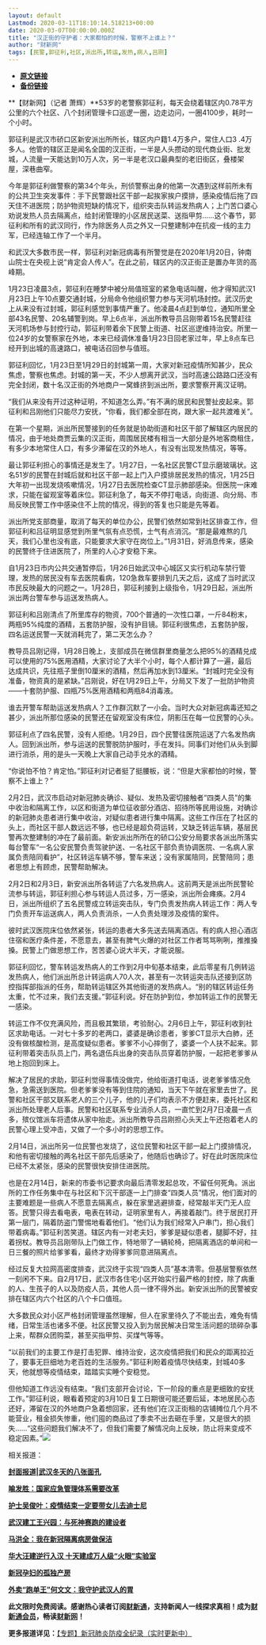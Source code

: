 ```yaml
---
layout: default
Lastmod: 2020-03-11T18:10:14.518213+00:00
date: 2020-03-07T00:00:00.000Z
title: "汉正街的守护者：大家都怕的时候，警察不上谁上？"
author: "财新网"
tags: [民警,郭征利,社区,派出所,转运,发热,病人,吕刚]
---
```


* [**原文链接**](http://china.caixin.com/2020-03-07/101525370.html)
* [**备份链接**](http://archive.ph/C8syr)


**【财新网】（记者 萧辉）**53岁的老警察郭征利，每天会绕着辖区内0.78平方公里的六个社区、八个封闭管理卡口巡逻一圈，边走边问，一圈4100步，耗时一个小时。

郭征利是武汉市硚口区新安派出所所长，辖区内户籍1.4万多户，常住人口3 .4万多人。他管的辖区正是闻名全国的汉正街，一半是人头攒动的现代商业街、批发城，人流量一天能达到10万人次，另一半是老汉口最典型的老旧街区，叠楼架屋，深巷曲窄。

今年是郭征利做警察的第34个年头，刑侦警察出身的他第一次遇到这样前所未有的公共卫生突发事件：手下民警跟社区干部一起挨家挨户摸排，感染疫情后拖了四天住不进医院；防护物资短缺的情况下，组织突击队转运发热病人；上门苦口婆心劝说发热人员去隔离点，给封闭管理的小区居民送菜、送指甲剪……这个春节，郭征利和所有的武汉同行，作为除医务人员之外又一只整建制冲在抗疫一线的主力军，已经连轴工作了一个半月。

和武汉大多数市民一样，郭征利对新冠病毒有所警觉是在2020年1月20日，钟南山院士在央视上说“肯定会人传人”。在此之前，辖区内的汉正街正是置办年货的高峰期。

1月23日凌晨3点，郭征利在睡梦中被分局值班室的紧急电话叫醒，他才得知武汉1月23日上午10点要交通封城，分局命令他组织警力参与天河机场封控。武汉历史上从来没有过封城，郭征利感觉到事情严重了。他凌晨4点赶到单位，通知所里全部43名民警、20名辅警到岗。早上6点半，派出所教导员吕刚带着15名民警赶往天河机场参与封控行动，郭征利带着余下民警上街道、社区巡逻维持治安。所里一位24岁的女警察家在外地，本来已经调休准备1月23日回老家过年，早上8点车已经开到出城的高速路口，被电话召回参与值班。

郭征利回忆，1月23日至1月29日的封城第一周，大家对新冠疫情所知甚少，民众焦虑，警察也焦虑。封城的第一天，不少人想离开武汉，当时高速公路路口还没有完全封闭，数十名汉正街的外地商户一窝蜂挤到派出所，要求警察开离汉证明。

“我们从来没有开过这种证明，不知道怎么弄。”有不满的居民和民警扯皮起来。郭征利和吕刚他们只能尽力安抚，“你看，我们都全部在岗，跟大家一起共渡难关”。

在第一个星期，派出所民警接到的任务就是协助街道和社区干部了解辖区内居民的情况，由于地处商贾云集的汉正街，周围居民楼有相当一大部分是外地客商租住，有多少本地常住人口，有多少滞留在汉的外地人，有没有出现发热情况，等等。

最让郭征利担心的事情还是发生了。1月27日，一名社区民警CT显示磨玻璃状。这名51岁的民警在封城后就和社区干部一起上门入户摸排居民发热的情况，1月25日大年初一出现发烧咳嗽情况，1月27日去医院检查CT显示肺部感染。但医院一床难求，只能在留观室等着床位。郭征利急了，每天不停打电话，向街道、向分局、市局反映民警工作中感染住不上院的情况，得到的答复也只能是先等着。

派出所党支部商量，取消了每天的单位办公，民警们依然如常到社区排查工作，但郭征利和吕征明显感觉到所里气氛有点恐慌，士气有点消沉。“那是最难熬的几天，我们心里也没有底，只能要求大家守在岗位上。”1月31日，好消息传来，感染的民警终于住进医院了，所里的人心才安稳下来。

自1月23日市内公共交通暂停后，1月26日始武汉中心城区又实行机动车禁行管理，发热的居民没有车去医院看病，120急救车要排到几天之后，这成了当时武汉市民反映最大的问题之一。1月28日，郭征利接到上级指令，1月29日起，派出所派出两台警车参与运送发热病人。

郭征利和吕刚清点了所里库存的物资，700个普通的一次性口罩，一斤84粉末，两瓶95%纯度的酒精，五套防护服，没有护目镜。郭征利很焦虑，五套防护服，四名运送民警一天就消耗完了，第二天怎么办？

教导员吕刚记得，1月28日晚上，支部成员在微信群里商量怎么把95%的酒精兑成可以使用的75%医用酒精，大家讨论了大半个小时，每个人都计算了一遍，最后达成共识，先往瓶子里倒10厘米的酒精，然后再加水到13厘米。“封城时完全没有准备，物资真的是紧缺。”吕刚说，好在1月29日上午，分局又下发了一批防护物资——十套防护服、四瓶75%医用酒精和两瓶84消毒液。

谁去开警车帮助运送发热病人？工作群沉默了一小会。当时大众对新冠病毒还知之甚少，派出所那位感染的民警还在留观室没有床位，阴影压在每一位民警的心头。

郭征利点了四名民警，没有人拒绝。1月29日，四个民警往医院运送了六名发热病人。回到派出所，参与运送的民警脱防护服时，手在发抖。同事们对他们从头到脚进行消杀，用的是头一天晚上大家自己动手兑水的酒精。

“你说怕不怕？肯定怕。”郭征利对记者挺了挺腰板，说：“但是大家都怕的时候，警察不上谁上？”

2月2日，武汉市启动对新冠肺炎确诊、疑似、发热及密切接触者“四类人员”的集中收治和隔离工作，以区和街道为单位征收部分酒店、招待所等民用设施，对确诊的新冠肺炎患者进行集中收治，对疑似患者进行集中隔离。这些工作压在了社区的头上，而社区干部人数远远不够，也已经是超负荷运转，又缺乏转运车辆，基层民警再次整建制的冲在了最前面。新安派出所所在的硚口公安分局要求各派出所落实每台警车“一名公安民警负责驾驶护送、一名社区干部负责协调医院、一名病人家属负责陪同看护”，社区转运车辆不够，警车来送；没有家属陪同，民警陪同；患者思想上有顾虑，民警帮助解决。

2月2日和2月3日，新安派出所各转运了六名发热病人。这前两天是派出所民警轮流参与转运，郭征利担心参与转运人员过多，万一感染，派出所会瘫痪。2月4日，派出所组织了五名民警成立转运突击队，专门负责发热病人转运工作：两人专门负责开车运送病人，两人负责消杀，一人负责处理涉及疫情的案件。

彼时武汉医院床位依然紧张，转运的患者大多先送去隔离酒店。有的病人担心酒店住宿和医疗条件差，不愿意去，甚至有脾气火爆的对社区工作者骂骂咧咧，推推搡搡。民警上门做思想工作，苦苦婆心说大半天，才能说服。

郭征利回忆，警车转运发热病人的工作到2月中旬基本结束，此后零星有几例转运发热病人，他们派出所总计转运病人70人次，甚至有一次转运突击队还接到区防控指挥部指派的任务，帮助转运辖区外其他街道的发热病人。“别的辖区转运任务太重，忙不过来，我们去支援。”郭征利说。好在防护到位，参加转运工作的民警无一感染。

转运工作不仅充满风险，而且极其繁琐，考验耐心。2月6日上午，郭征利收到社区求助电话。一对七十多岁的老两口，婆婆是确诊患者，爹爹CT显示大白肺，还没有做核酸检测，是高度疑似患者。爹爹不小心摔倒了，婆婆一个人扶不起来。郭征利带着突击队员上门，两名退伍兵出身的突击队员穿着防护服，一起把老爹爹从地上抱回到床上。

解决了居民的求助，郭征利觉得事情没做完，他给街道打电话，说老爹爹情况危急，急需送到医院。但老爹爹没有等到住院的通知，当天下午就在家里去世了。民警和社区干部又联系老人的三个儿子，他的儿子们均表示不方便赶来，委托社区和派出所处理老人后事。民警和社区联系专业消杀人员，一直忙到2月7日凌晨一点多，殡仪馆派车将遗体从家中抬走。派出所教导员吕刚担心头天上午还抱着老人的民警心理上受冲击，又做了一个多小时的思想工作。

2月14日，派出所另一位民警也发烧了，这位民警和社区干部一起上门摸排情况，和他有密切接触的两名社区干部先后感染了，他随后也确诊了。好在此时医院床位已经不太紧张，感染的民警很快安排住进医院。

也是在2月14日，新来的市委书记要求向最后清零发起总攻，不留任何死角。派出所的工作任务集中在与社区和下沉干部逐一上门排查“四类人员”情况，他们面对的主要难题是一些病人不愿意去隔离点，躲在家里逃避排查，经常敲半天门无人应答。民警只得去看电表，电表在转动，证明家里有人，再接着敲门。终于居民打开第一层门，隔着防盗门警惕地看着他们。“他们认为我们经常入户串门，担心我们带着病毒。”郭征利苦笑道。辖区内有一对老夫妇，爹爹是疑似患者，腿脚不好，拄着拐杖。教导员吕刚带队上门做工作，特地带了一辆轮椅，把隔离酒店的单间和一日三餐的照片给爹爹看，最终才劝得爹爹同意进隔离点。

经过反复大拉网高密度排查，武汉终于实现“四类人员”基本清零。但基层警察依然一刻闲不下来。自2月17日，武汉市各住宅小区开始实行最严格的封控，除了病重的人、生孩子的人以及防疫人员，其他人员一律不得外出。新安派出所的民警被安排在辖区内六个社区的八个卡口值班。

大多数民众对小区严格封闭管理虽然理解，但人在家里待久了不能出去，难免有情绪，日常生活也诸多不便。社区民警又投入到为居民解决日常生活问题的琐碎杂事上来，帮群众团购菜，甚至买指甲剪、买煤气等等。

“以前我们的主要工作是打击犯罪、维持治安，这次疫情把我们和民众的距离拉近了，要事无巨细地为老百姓的生活服务。”郭征利盼着疫情尽快结束，封城40多天，他就想等疫情结束，踏踏实实睡个安稳觉。

但他知道工作远没有结束。“我们支部开会讨论，下一阶段的重点是更细致的安抚工作。”郭征利说，眼看着预定的3月10日复工日期很可能还要后延，本地居民心态还好，滞留在汉的外地商户急着想回家，还有他们在汉正街租的店铺摊位几个月不能营业，租金损失惨重，他们囤的商品过了季卖不出去砸在手里，又是很大的损失……“这些问题我们解决不了，但我们需要了解情况向上反映，防止将来变成不稳定因素。”[![](/images/post/d02a42d9cb3dec9320e5f550278911c7.ico)](http://china.caixin.com/2020-03-07/101525370.html)

相关报道：

[**封面报道|武汉冬天的八张面孔**](http://weekly.caixin.com/2020-03-06/101524850.html)

[**喻发胜：国家应急管理体系需要改革**](http://china.caixin.com/2020-03-08/101525483.html)

[**护士吴俊叶：疫情结束一定要带女儿去迪士尼**](http://china.caixin.com/2020-03-08/101525568.html)

[**武汉建工王兴园：与死神赛跑的建设者**](http://china.caixin.com/2020-03-07/101525363.html)

[**马洪全：我在新冠隔离病房做保洁**](http://china.caixin.com/2020-03-08/101525535.html)

[**华大汪建逆行入汉 十天建成万人级“火眼”实验室**](http://china.caixin.com/2020-03-07/101525354.html)

[**新冠孕妇的孤独产房**](http://china.caixin.com/2020-03-08/101525580.html)

[**外卖“跑单王”何文文：我守护武汉人的胃**](http://china.caixin.com/2020-03-07/101525339.html)

**此文限时免费阅读。感谢热心读者订阅[财新通](http://mall.caixin.com/mall/web/product/product.html?id=733&originReferrer=appfree&channelSource=appfree)，支持新闻人一线探求真相！成为[财新通会员](http://mall.caixin.com/mall/web/list/list.html?type=127&originReferrer=appfree&channelSource=appfree)，畅读[财新网](https://datayi.cn/1lnZaaidYRRn)！**

**更多报道详见：**[【专题】新冠肺炎防疫全纪录（实时更新中）](http://m.app.caixin.com/m_topic_detail/1473.html)

